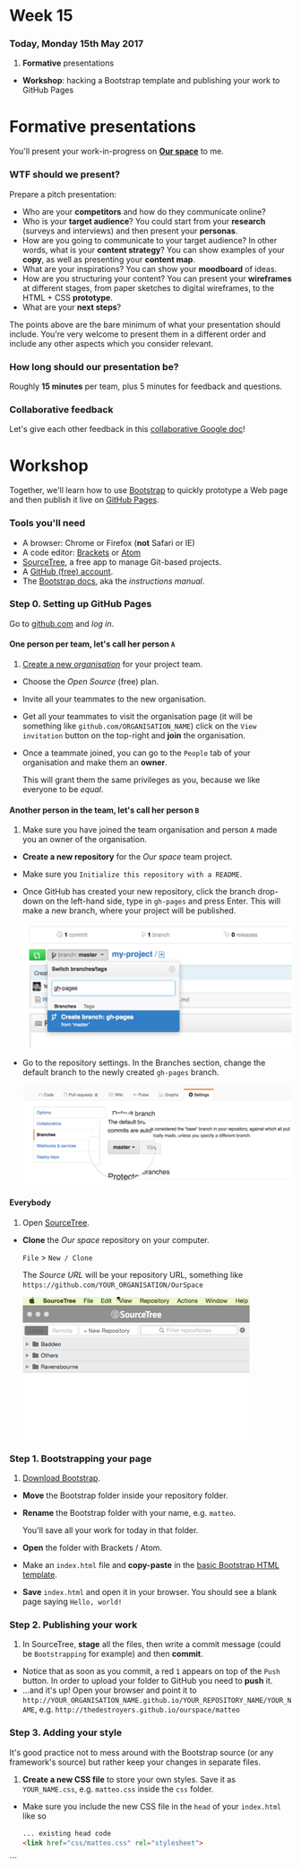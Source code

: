 # Week 15

### Today, Monday 15th May 2017

1. **Formative** presentations 
* **Workshop**: hacking a Bootstrap template and publishing your work to GitHub Pages

<!-- Workshop: Meet PHP, *variables* and *functions* -->

<!-- Your [homework](#homework) and [blog](#blog)! -->


# Formative presentations

You'll present your work-in-progress on [**Our space**](../../projects/our-space) to me.

### WTF should we present?

Prepare a pitch presentation:

* Who are your **competitors** and how do they communicate online? 
* Who is your **target audience**? You could start from your **research** (surveys and interviews) and then present your **personas**. 
* How are you going to communicate to your target audience? In other words, what is your **content strategy**? You can show examples of your **copy**, as well as presenting your **content map**.
* What are your inspirations? You can show your **moodboard**  of ideas.
* How are you structuring your content? You can present your **wireframes** at different stages, from paper sketches to digital wireframes, to the HTML + CSS **prototype**.
* What are your **next steps**?

The points above are the bare minimum of what your presentation should include. You're very welcome to present them in a different order and include any other aspects which you consider relevant.

### How long should our presentation be?

Roughly **15 minutes** per team, plus 5 minutes for feedback and questions.

### Collaborative feedback

Let's give each other feedback in this [collaborative Google doc](https://docs.google.com/a/rave.ac.uk/document/d/1QDETyR6BwffMhoyTvSvtJ5Hhzj3K6zzd38py_EymAOw/edit?usp=sharing)!
	
<!--
### Banned words

![](https://raw.githubusercontent.com/RavensbourneWebMedia/WEB14104/master/sessions/assets/thumbs-down.png)

* *Like it* / *Don't like it*
* Empty
* Minimal(istic)
* Modern
* Poor
* Professional
* Simpl(istic)
* Static
-->

# Workshop

Together, we'll learn how to use [Bootstrap](http://getbootstrap.com/) to quickly prototype a Web page and then publish it live on [GitHub Pages](https://pages.github.com/).

<!--
Don't fancy reading the tutorial, want to **download and play with the code** instead? Here it is.
-->

### Tools you'll need

* A browser: Chrome or Firefox (**not** Safari or IE)
* A code editor: [Brackets](http://brackets.io/) or [Atom](https://atom.io/)
* [SourceTree](https://www.sourcetreeapp.com/), a free app to manage Git-based projects. 
* A [GitHub (free) account](https://github.com/join).
* The [Bootstrap docs](http://getbootstrap.com/css), aka the *instructions manual*.

### Step 0. Setting up GitHub Pages

Go to [github.com](https://github.com) and *log in*.

#### One person per team, let's call her person `A`

1. [Create a new *organisation*](https://github.com/organizations/new) for your project team.
* Choose the *Open Source* (free) plan.
* Invite all your teammates to the new organisation.
* Get all your teammates to visit the organisation page (it will be something like `github.com/ORGANISATION_NAME`) click on the `View invitation` button on the top-right and **join** the organisation.
* Once a teammate joined, you can go to the `People` tab of your organisation and make them an **owner**. 

	This will grant them the same privileges as you, because we like everyone to be *equal*.

#### Another person in the team, let's call her person `B`

1. Make sure you have joined the team organisation and person `A` made you an owner of the organisation.
* **Create a new repository** for the *Our space* team project.
* Make sure you `Initialize this repository with a README`.
* Once GitHub has created your new repository, click the branch drop-down on the left-hand side, type in `gh-pages` and press Enter. This will make a new branch, where your project will be published.

	![](assets/create-branch.png)
* Go to the repository settings. In the Branches section, change the default branch to the newly created `gh-pages` branch.	

	![](assets/default-branch.png)
	
#### Everybody

1. Open [SourceTree](https://www.sourcetreeapp.com/).
* **Clone** the *Our space* repository on your computer.

	`File` > `New / Clone`
	
	The *Source URL* will be your repository URL, something like `https://github.com/YOUR_ORGANISATION/OurSpace`

	![](assets/git-clone.gif)	
	
### Step 1. Bootstrapping your page 
	
<!--HTML first, CSS later.-->

1. [Download Bootstrap](http://getbootstrap.com/getting-started/#download).
* **Move** the Bootstrap folder inside your repository folder.
* **Rename** the Bootstrap folder with your name, e.g. `matteo`.
	
	You'll save all your work for today in that folder.
* **Open** the folder with Brackets / Atom.
* Make an `index.html` file and **copy-paste** in the [basic Bootstrap HTML template](http://getbootstrap.com/getting-started/#template).
* **Save** `index.html` and open it in your browser. You should see a blank page saying `Hello, world!`

### Step 2. Publishing your work

1. In SourceTree, **stage** all the files, then write a commit message (could be `Bootstrapping` for example) and then **commit**.
* Notice that as soon as you commit, a red `1` appears on top of the `Push` button. In order to upload your folder to GitHub you need to **push** it.
* …and it's up! Open your browser and point it to `http://YOUR_ORGANISATION_NAME.github.io/YOUR_REPOSITORY_NAME/YOUR_NAME`, e.g. `http://thedestroyers.github.io/ourspace/matteo`

### Step 3. Adding your style

It's good practice not to mess around with the Bootstrap source (or any framework's source) but rather keep your changes in separate files. 

1. **Create a new CSS file** to store your own styles. Save  it as `YOUR_NAME.css`, e.g. `matteo.css` inside the `css` folder.
* Make sure you include the new CSS file in the `head` of your `index.html` like so

	```html
	... existing head code
	<link href="css/matteo.css" rel="stylesheet">
</head>
```	
<!--
### Step 4. Get inspired
-->